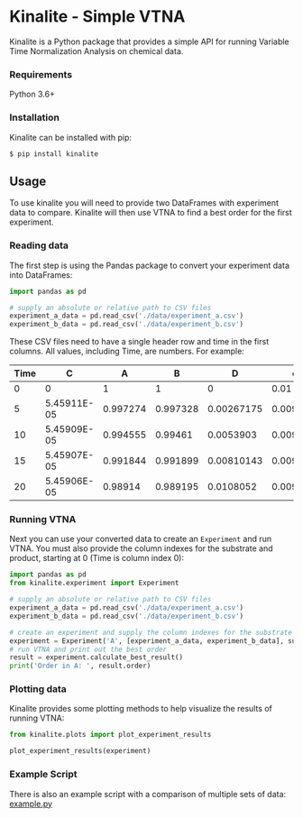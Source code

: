 Kinalite - Simple VTNA
======================

Kinalite is a Python package that provides a simple API for running Variable Time Normalization
Analysis on chemical data.

### Requirements

Python 3.6+

### Installation

Kinalite can be installed with pip:

    $ pip install kinalite
        
Usage
-----

To use kinalite you will need to provide two DataFrames with experiment data to compare. Kinalite 
will then use VTNA to find a best order for the first experiment.

### Reading data

The first step is using the Pandas package to convert your experiment data into DataFrames:

```python
import pandas as pd

# supply an absolute or relative path to CSV files
experiment_a_data = pd.read_csv('./data/experiment_a.csv')
experiment_b_data = pd.read_csv('./data/experiment_b.csv')
```

These CSV files need to have a single header row and time in the first columns. All values, including 
Time, are numbers. For example:

|Time|C|A|B|D|cat|
|---|---|---|---|---|---|
|0|0|1|1|0|0.01|
|5|5.45911E-05|0.997274|0.997328|0.00267175|0.00994541|
|10|5.45909E-05|0.994555|0.99461|0.0053903|0.00994541|
|15|5.45907E-05|0.991844|0.991899|0.00810143|0.00994541|
|20|5.45906E-05|0.98914|0.989195|0.0108052|0.00994541|

### Running VTNA

Next you can use your converted data to create an `Experiment` and run VTNA. You must also provide the
column indexes for the substrate and product, starting at 0 (Time is column index 0):

```python
import pandas as pd
from kinalite.experiment import Experiment

# supply an absolute or relative path to CSV files
experiment_a_data = pd.read_csv('./data/experiment_a.csv')
experiment_b_data = pd.read_csv('./data/experiment_b.csv')

# create an experiment and supply the column indexes for the substrate and product
experiment = Experiment('A', [experiment_a_data, experiment_b_data], substrate_index=2, product_index=4)
# run VTNA and print out the best order
result = experiment.calculate_best_result()
print('Order in A: ', result.order)
```

### Plotting data

Kinalite provides some plotting methods to help visualize the results of running VTNA:

```python
from kinalite.plots import plot_experiment_results

plot_experiment_results(experiment)
```

### Example Script

There is also an example script with a comparison of multiple sets of data: [example.py](https://gitlab.com/heingroup/kinalite/-/blob/master/example.py)